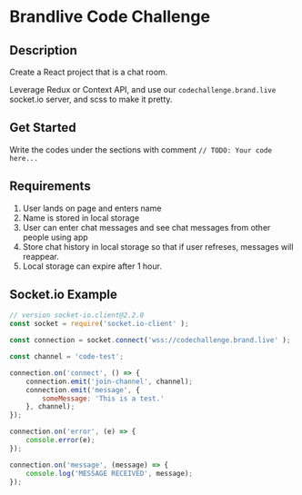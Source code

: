 # Brandlive Code Challenge

## Description

Create a React project that is a chat room.

Leverage Redux or Context API, and use our `codechallenge.brand.live ` socket.io server, and scss to make it pretty.

## Get Started

Write the codes under the sections with comment `// TODO: Your code here...`

## Requirements

1. User lands on page and enters name
2. Name is stored in local storage
3. User can enter chat messages and see chat messages from other people using app
4. Store chat history in local storage so that if user refreses, messages will reappear.
5. Local storage can expire after 1 hour.

## Socket.io Example

```javascript
// version socket-io.client@2.2.0
const socket = require('socket.io-client' ); 

const connection = socket.connect('wss://codechallenge.brand.live' );

const channel = 'code-test';

connection.on('connect', () => {
    connection.emit('join-channel', channel);
    connection.emit('message', { 
        someMessage: 'This is a test.' 
    }, channel); 
});

connection.on('error', (e) => { 
    console.error(e);
});

connection.on('message', (message) => { 
    console.log('MESSAGE RECEIVED', message);
});
```